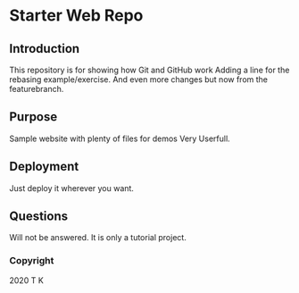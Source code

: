 # Starter Web Repo

## Introduction

This repository is for showing how Git and GitHub work
Adding a line for the rebasing example/exercise.
And even more changes but now from the featurebranch.

## Purpose

Sample website with plenty of files for demos Very Userfull.

## Deployment

Just deploy it wherever you want.

## Questions

Will not be answered. It is only a tutorial project.

### Copyright

2020 T K